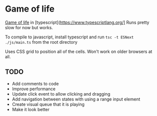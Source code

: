 # Game of life

[Game of life](https://en.wikipedia.org/wiki/Conway%27s_Game_of_Life) in [typescript](https://www.typescriptlang.org/]
Runs pretty slow for now but works.

To compile to javascript, install typescript and run `tsc -t ESNext ./js/main.ts` from the root directory

Uses CSS grid to position all of the cells. Won't work on older browsers at all.

## TODO

- Add comments to code
- Improve performance
- Update click event to allow clicking and dragging
- Add navigation between states with using a range input element
- Create visual queue that it is playing
- Make it look better